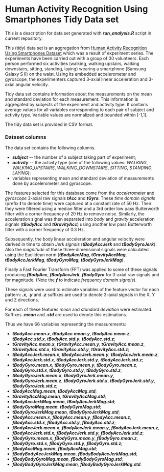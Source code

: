 Human Activity Recognition Using Smartphones Tidy Data set
================================================================================================

This is a description for data set generated with ***run_analysis.R*** script in current repository.

This (tidy) data set is an aggregation from [Human Activity Recognition Using Smartphones Dataset](http://archive.ics.uci.edu/ml/datasets/Human+Activity+Recognition+Using+Smartphones) which was a result of experiment series. The experiments have been carried out with a group of 30 volunteers. Each person performed six activities (walking, walking upstairs, walking downstairs, sitting, standing, laying) wearing a smartphone (Samsung Galaxy S II) on the waist. Using its embedded accelerometer and gyroscope, the experimenters captured 3-axial linear acceleration and 3-axial angular velocity.

Tidy data set contains information about the measurements on the mean and standard deviation for each measurement. This information is aggregated by subjects of the experiment and activity type. It contains average values for all variables corresponding to each pair of subject and activity type. Variable values are normalized and bounded within [-1,1].

The tidy data set is provided in CSV format.

### Dataset columns

The data set contains the following columns.
* ***subject*** -- the number of a subject taking part of experiment;
* ***activity*** -- the activity type (one of the following values: *WALKING*, *WALKING_UPSTAIRS*, *WALKING_DOWNSTAIRS*, *SITTING*, *STANDING*, *LAYING*);
* variables representing mean and standard deviation of measurements done by accelerometer and gyroscope.

The features selected for this database come from the *accelerometer* and *gyroscope* 3-axial raw signals ***tAcc*** and ***tGyro***. These *time domain signals* (prefix ***t*** to denote time) were captured at a constant rate of 50 Hz. Then they were filtered using a median filter and a 3rd order low pass Butterworth filter with a corner frequency of 20 Hz to remove noise. Similarly, the acceleration signal was then separated into *body* and *gravity* acceleration signals (***tBodyAcc*** and ***tGravityAcc***) using another low pass Butterworth filter with a corner frequency of 0.3 Hz. 

Subsequently, the body linear acceleration and angular velocity were derived in time to obtain *Jerk signals* (***tBodyAccJerk*** and ***tBodyGyroJerk***). Also the *magnitude* of these three-dimensional signals were calculated using the Euclidean norm (***tBodyAccMag***, ***tGravityAccMag***, ***tBodyAccJerkMag***, ***tBodyGyroMag***, ***tBodyGyroJerkMag***). 

Finally a Fast Fourier Transform (FFT) was applied to some of these signals producing ***fBodyAcc***, ***fBodyAccJerk***, ***fBodyGyro*** for 3-axial raw signals and for magnitude. (Note the ***f*** to indicate *frequency domain signals*). 

These signals were used to estimate variables of the feature vector for each pattern: ***.x***, ***.y*** and ***.z*** suffixes are used to denote 3-axial signals in the X, Y and Z directions.

For each of these features *mean* and *standard deviation* were estimated. Suffixes ***.mean*** and ***.std*** are used to denote this estimations.

Thus we have 66 variables representing the measurements: 
* ***tBodyAcc.mean.x***, ***tBodyAcc.mean.y***, ***tBodyAcc.mean.z***, ***tBodyAcc.std.x***, ***tBodyAcc.std.y***,  ***tBodyAcc.std.z***; 
* ***tGravityAcc.mean.x***, ***tGravityAcc.mean.y***, ***tGravityAcc.mean.z***, ***tGravityAcc.std.x***, ***tGravityAcc.std.y***, ***tGravityAcc.std.z***;
* ***tBodyAccJerk.mean.x***, ***tBodyAccJerk.mean.y***, ***tBodyAccJerk.mean.z***, ***tBodyAccJerk.std.x***, ***tBodyAccJerk.std.y***, ***tBodyAccJerk.std.z***;
* ***tBodyGyro.mean.x***, ***tBodyGyro.mean.y***, ***tBodyGyro.mean.z***, ***tBodyGyro.std.x***, ***tBodyGyro.std.y***, ***tBodyGyro.std.z***;
* ***tBodyGyroJerk.mean.x***, ***tBodyGyroJerk.mean.y***, ***tBodyGyroJerk.mean.z***, ***tBodyGyroJerk.std.x***, ***tBodyGyroJerk.std.y***, ***tBodyGyroJerk.std.z***;
* ***tBodyAccMag.mean***, ***tBodyAccMag.std***; 
* ***tGravityAccMag.mean***, ***tGravityAccMag.std***;
* ***tBodyAccJerkMag.mean***, ***tBodyAccJerkMag.std***;
* ***tBodyGyroMag.mean***, ***tBodyGyroMag.std***;
* ***tBodyGyroJerkMag.mean***, ***tBodyGyroJerkMag.std***;
* ***fBodyAcc.mean.x***, ***fBodyAcc.mean.y***, ***fBodyAcc.mean.z***, ***fBodyAcc.std.x***, ***fBodyAcc.std.y***, ***fBodyAcc.std.z***;
* ***fBodyAccJerk.mean.x***, ***fBodyAccJerk.mean.y***, ***fBodyAccJerk.mean.z***, ***fBodyAccJerk.std.x***, ***fBodyAccJerk.std.y***, ***fBodyAccJerk.std.z***;
* ***fBodyGyro.mean.x***, ***fBodyGyro.mean.y***, ***fBodyGyro.mean.z***, ***fBodyGyro.std.x***, ***fBodyGyro.std.y***, ***fBodyGyro.std.z***;
* ***fBodyAccMag.mean***, ***fBodyAccMag.std***;
* ***fBodyBodyAccJerkMag.mean***, ***fBodyBodyAccJerkMag.std***;
* ***fBodyBodyGyroMag.mean***, ***fBodyBodyGyroMag.std***;
* ***fBodyBodyGyroJerkMag.mean***, ***fBodyBodyGyroJerkMag.std***.